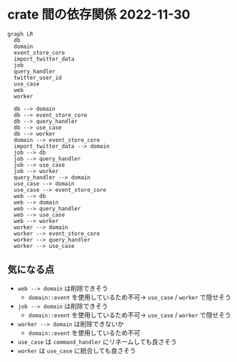 # crate 間の依存関係 2022-11-30

```mermaid
graph LR
  db
  domain
  event_store_core
  import_twitter_data
  job
  query_handler
  twitter_user_id
  use_case
  web
  worker

  db --> domain
  db --> event_store_core
  db --> query_handler
  db --> use_case
  db --> worker
  domain --> event_store_core
  import_twitter_data --> domain
  job --> db
  job --> query_handler
  job --> use_case
  job --> worker
  query_handler --> domain
  use_case --> domain
  use_case --> event_store_core
  web --> db
  web --> domain
  web --> query_handler
  web --> use_case
  web --> worker
  worker --> domain
  worker --> event_store_core
  worker --> query_handler
  worker --> use_case
```

## 気になる点

- `web --> domain` は削除できそう
  - `domain::event` を使用しているため不可→ `use_case` / `worker` で隠せそう
- `job --> domain` は削除できそう
  - `domain::event` を使用しているため不可→ `use_case` / `worker` で隠せそう
- `worker --> domain` は削除できないか
  - `domain::event` を使用しているため不可
- `use_case` は `command_handler` にリネームしても良さそう
- `worker` は `use_case` に統合しても良さそう

